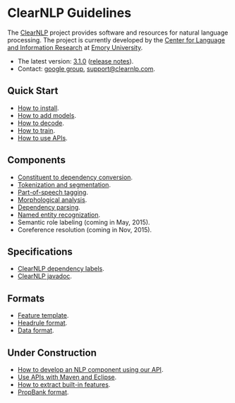 # ClearNLP Guidelines

The [ClearNLP](https://github.com/clir/clearnlp) project provides software and resources for natural language processing.  The project is currently developed by the [Center for Language and Information Research](http://nlp.mathcs.emory.edu) at [Emory University](http://emory.edu).

* The latest version: [3.1.0](http://search.maven.org/#artifactdetails%7Cedu.emory.clir%7Cclearnlp%7C3.1.0%7Cjar) ([release notes](md/release/release_notes.md)).
* Contact: [google group](https://groups.google.com/forum/?fromgroups#!forum/clearnlp), [support@clearnlp.com](support@clearnlp.com).

## Quick Start

* [How to install](md/quick_start/installation.md).
* [How to add models](md/quick_start/models.md).
* [How to decode](md/quick_start/decode.md).
* [How to train](md/quick_start/train.md).
* [How to use APIs](https://github.com/clir/clearnlp-tutorial/blob/master/src/main/java/edu/emory/clir/clearnlp/tutorial/NLPDecodeTutorial.java).

## Components

* [Constituent to dependency conversion](md/components/dependency_conversion.md).
* [Tokenization and segmentation](md/components/tokenization.md).
* [Part-of-speech tagging](md/components/pos_tagging.md).
* [Morphological analysis](md/components/morphological_analysis.md).
* [Dependency parsing](md/components/dependency_parsing.md).
* [Named entity recognization](md/components/named_entity_recognition.md).
* Semantic role labeling (coming in May, 2015).
* Coreference resolution (coming in Nov, 2015).

## Specifications

* [ClearNLP dependency labels](md/dependency/dependency_guidelines.md).
* [ClearNLP javadoc](http://nlp.mathcs.emory.edu/clearnlp/javadoc/).

## Formats

* [Feature template](md/formats/feature_template.md).
* [Headrule format](md/formats/headrule_format.md).
* [Data format](md/formats/data_format.md).

## Under Construction

* [How to develop an NLP component using our API](md/api/develop_nlp_component.md).
* [Use APIs with Maven and Eclipse](md/api/using_apis.md).
* [How to extract built-in features](md/training/feature_extraction.md).
* [PropBank format](md/formats/propbank_format.md).